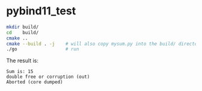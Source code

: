 # pybind11_test

```bash
mkdir build/
cd    build/
cmake ..
cmake --build . -j    # will also copy mysum.py into the build/ directory
./go                  # run
```

The result is:

```
Sum is: 15
double free or corruption (out)
Aborted (core dumped)
```
